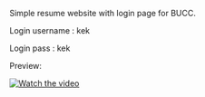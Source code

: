Simple resume website with login page for BUCC. 

Login username : kek

Login pass : kek

Preview: 

[![Watch the video](https://img.youtube.com/vi/0TEaFWcISEQ/maxresdefault.jpg)](https://www.youtube.com/watch?v=0TEaFWcISEQ)


